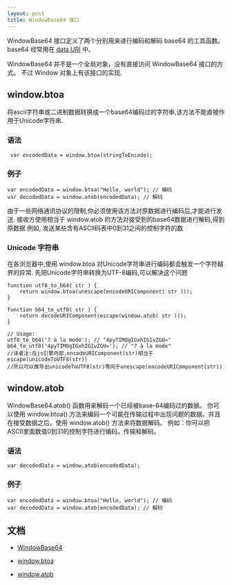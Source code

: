 ```yaml
---
layout: post
title: WindowBase64 接口
---
```


WindowBase64 接口定义了两个分别用来进行编码和解码 base64 的工具函数。 base64 经常用在 [data URI](https://developer.mozilla.org/zh-CN/docs/Web/HTTP/data_URIs) 中。

WindowBase64 并不是一个全局对象，没有直接访问 WindowBase64 接口的方式。 不过 Window 对象上有该接口的实现.    

<!-- more -->
## window.btoa 
将ascii字符串或二进制数据转换成一个base64编码过的字符串,该方法不能直接作用于Unicode字符串.

### 语法
     
     var encodedData = window.btoa(stringToEncode);
 
### 例子 
    
    var encodedData = window.btoa("Hello, world"); // 编码
    var decodedData = window.atob(encodedData); // 解码
    
由于一些网络通讯协议的限制,你必须使用该方法对原数据进行编码后,才能进行发送.
接收方使用相当于 window.atob 的方法对接受到的base64数据进行解码,得到原数据.例如, 发送某些含有ASCII码表中0到31之间的控制字符的数   
    
### Unicode 字符串

在各浏览器中,使用 window.btoa 对Unicode字符串进行编码都会触发一个字符越界的异常.
先把Unicode字符串转换为UTF-8编码,可以解决这个问题

    function utf8_to_b64( str ) {
        return window.btoa(unescape(encodeURIComponent( str )));
    }
    
    function b64_to_utf8( str ) {
        return decodeURIComponent(escape(window.atob( str )));
    }
    
    // Usage:
    utf8_to_b64('? à la mode'); // "4pyTIMOgIGxhIG1vZGU="
    b64_to_utf8('4pyTIMOgIGxhIG1vZGU='); // "? à la mode"
    //译者注:在js引擎内部,encodeURIComponent(str)相当于escape(unicodeToUTF8(str))
    //所以可以推导出unicodeToUTF8(str)等同于unescape(encodeURIComponent(str))    

## window.atob
WindowBase64.atob() 函数用来解码一个已经被base-64编码过的数据。
你可以使用 window.btoa() 方法来编码一个可能在传输过程中出现问题的数据，并且在接受数据之后，使用 window.atob() 方法来将数据解码。
例如：你可以把ASCII里面数值0到31的控制字符进行编码，传输和解码。

### 语法
    
    var decodedData = window.atob(encodedData);

### 例子
    
    var encodedData = window.btoa("Hello, world"); // 编码
    var decodedData = window.atob(encodedData); // 解码

## 文档

* [WindowBase64](https://developer.mozilla.org/zh-CN/docs/Web/API/WindowBase64)

* [window.btoa](https://developer.mozilla.org/zh-CN/docs/Web/API/WindowBase64/btoa)

* [window.atob](https://developer.mozilla.org/zh-CN/docs/Web/API/WindowBase64/atob)